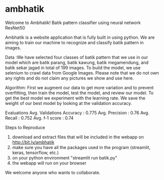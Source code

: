 # ambhatik
Welcome to Ambhatik!
Batik pattern classifier using neural network ResNet50

Ambhatik is a website application that is fully built in using python.
We are aiming to train our machine to recognize and classify batik pattern in images. 

Data :We have selected four classes of batik pattern that we use in our model which are batik parang, batik kawung, batik megamendung, and batik sekar jagad in total of 199 images.
To build the model, we use selenium to crawl data from Google Images. Please note that we do not own any rights and do not claim any pictures we show and use here.

Algorithm: First we augment our data to get more variation and to prevent overfitting, then train the model, test the model, and review our model.
To get the best model we experiment with the learning rate. We save the weight of our best model by looking at the validation accuracy.

Evaluations
Avg. Validations Accuracy : 0.775
Avg. Precision : 0.76
Avg. Recall : 0.752
Avg. f-1 score : 0.74


Steps to Reproduce
1. download and extract files that will be included in the webapp on http://bit.ly/ambhatik
2. make sure you have all the packages used in the program (streamlit, keras, tensorflow, etc.)
3. on your python environment "streamlit run batik.py"
4. the webapp will run on your browser

We welcome anyone who wants to collaborate.
